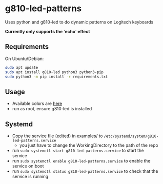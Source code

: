 # g810-led-patterns

Uses python and g810-led to do dynamic patterns on Logitech keyboards

**Currently only supports the 'echo' effect**

## Requirements

On Ubuntu/Debian:

```bash
sudo apt update
sudo apt install g810-led python3 python3-pip
sudo python3 -m pip install -r requirements.txt
```

## Usage

- Available colors are [here](https://www.webucator.com/article/python-color-constants-module/)
- run as root, ensure g810-led is installed

## Systemd

- Copy the service file (edited) in examples/ to `/etc/systemd/system/g810-led-patterns.service`
  - you just have to change the WorkingDirectory to the path of the repo
- run `sudo systemctl start g810-led-patterns.service` to start the service
- run `sudo systemctl enable g810-led-patterns.service` to enable the service on boot
- run `sudo systemctl status g810-led-patterns.service` to check that the service is running
